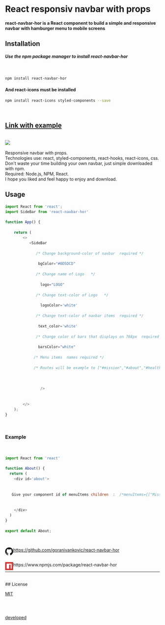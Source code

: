 
<h1>React responsiv navbar with props</h1>



<h4>react-navbar-hor is a React component to build a simple and responsive navbar with hamburger menu to mobile screens</h4>



## Installation

<h5>Use the npm package manager to install react-navbar-hor</h5>

</br>




```bash
npm install react-navbar-hor
```

<h4>And react-icons must be installed</h4>


```bash
npm install react-icons styled-components --save
```

</br>

[<h2>Link with example</h2>](https://goranivankovic.github.io/react-navbar-hor/)


</br>




  <img src="https://media.giphy.com/media/PmN6BuVy5VIUzA8zJ0/giphy.gif" heigt="500" width="500" />
  
  
  <p>
  Responsive navbar with props.</br>
  Technologies use: react, styled-components, react-hooks, react-icons, css.</br>
  Don't waste your time building your own navbar, just simple downloaded with npm.</br>
  Required: Node.js, NPM, React.</br>
  I hope you liked and feel happy to enjoy and download.
  

  </p>
  
  
  
  ## Usage

```javascript
import React from 'react';
import SideBar from 'react-navbar-hor'

function App() {
   
    return (  
        <>
           <SideBar
   
              /* Change background-color of navbar  required */
              
               bgColor="#0D5DCD"
          
              /* Change name of Logo   */
              
                logo="LOGO"

              /* Change text-color of Logo   */
              
                logoColor='white'
  
              /* Change text-color of navbar items  required */
              
               text_color='white'
               
              /* Change color of bars that displays on 768px  required */

               barsColor="white"
               
             /* Menu items  names required */ 
             
             /* Routes will be example to ["#mission","#about","#health","#traning","#app","#cntact"] give your div components id names of menuItems*/
             
               
    
                />

           
        </>
    );
}

```

</br>

<h3>Example</h3>


```javascript


import React from 'react'

function About() {
  return (
    <div id='about'>
   
    
   Give your component id of menuItems children  :  /*menuItems={["Mission","About","Health","Traning","App","Contact"]}*/
    

    </div>
  )
}

export default About;


```

</br>

<img align="left" alt="GitHub" width="26px" src="https://raw.githubusercontent.com/github/explore/78df643247d429f6cc873026c0622819ad797942/topics/github/github.png" />https://github.com/goranivankovic/react-navbar-hor

</br>
<img  align="left" alt="GitHub" width="26px" src="https://raw.githubusercontent.com/github/explore/80688e429a7d4ef2fca1e82350fe8e3517d3494d/topics/npm/npm.png" alt="npm" />https://www.npmjs.com/package/react-navbar-hor



<hr></hr>

</br>
## License

[MIT](https://choosealicense.com/licenses/mit/)


</br>

##
[developed](https://github.com/goranivankovic)





